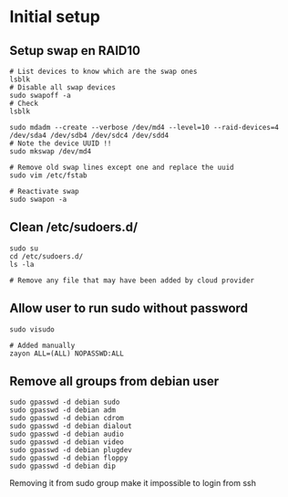 # Initial setup

## Setup swap en RAID10

```
# List devices to know which are the swap ones
lsblk
# Disable all swap devices
sudo swapoff -a
# Check
lsblk

sudo mdadm --create --verbose /dev/md4 --level=10 --raid-devices=4 /dev/sda4 /dev/sdb4 /dev/sdc4 /dev/sdd4
# Note the device UUID !!
sudo mkswap /dev/md4

# Remove old swap lines except one and replace the uuid
sudo vim /etc/fstab

# Reactivate swap
sudo swapon -a
```


## Clean /etc/sudoers.d/

```
sudo su
cd /etc/sudoers.d/
ls -la

# Remove any file that may have been added by cloud provider
```

## Allow user to run sudo without password

```
sudo visudo
```

```
# Added manually
zayon ALL=(ALL) NOPASSWD:ALL
```

## Remove all groups from debian user

```
sudo gpasswd -d debian sudo
sudo gpasswd -d debian adm
sudo gpasswd -d debian cdrom
sudo gpasswd -d debian dialout
sudo gpasswd -d debian audio
sudo gpasswd -d debian video
sudo gpasswd -d debian plugdev
sudo gpasswd -d debian floppy
sudo gpasswd -d debian dip
```

Removing it from sudo group make it impossible to login from ssh

